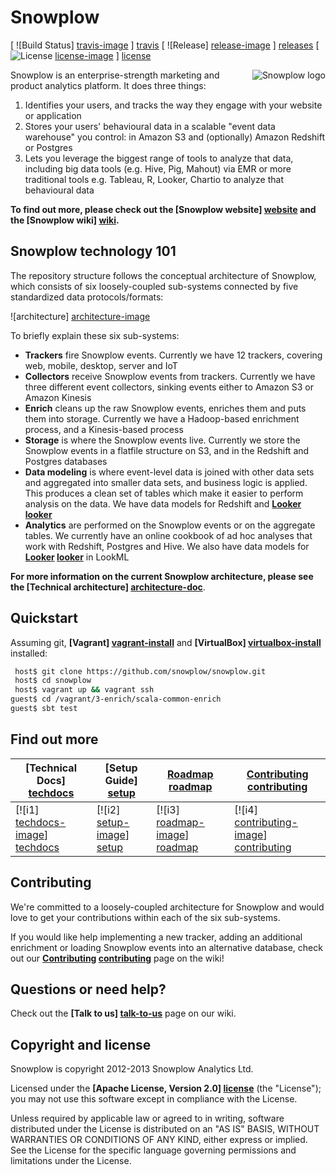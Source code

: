 # Snowplow

[ ![Build Status] [travis-image] ] [travis]
[ ![Release] [release-image] ] [releases]
[ ![License] [license-image] ] [license]

<img src="https://d3i6fms1cm1j0i.cloudfront.net/github-wiki/images/snowplow-logo-large.png"
 alt="Snowplow logo" title="Snowplow" align="right" />

Snowplow is an enterprise-strength marketing and product analytics platform. It does three things:

1. Identifies your users, and tracks the way they engage with your website or application
2. Stores your users' behavioural data in a scalable "event data warehouse" you control: in Amazon S3 and (optionally) Amazon Redshift or Postgres
3. Lets you leverage the biggest range of tools to analyze that data, including big data tools (e.g. Hive, Pig, Mahout) via EMR or more traditional tools e.g. Tableau, R, Looker, Chartio to analyze that behavioural data

**To find out more, please check out the [Snowplow website] [website] and the [Snowplow wiki] [wiki].**

## Snowplow technology 101

The repository structure follows the conceptual architecture of Snowplow, which consists of six loosely-coupled sub-systems connected by five standardized data protocols/formats:

![architecture] [architecture-image]

To briefly explain these six sub-systems:

* **Trackers** fire Snowplow events. Currently we have 12 trackers, covering web, mobile, desktop, server and IoT
* **Collectors** receive Snowplow events from trackers. Currently we have three different event collectors, sinking events either to Amazon S3 or Amazon Kinesis
* **Enrich** cleans up the raw Snowplow events, enriches them and puts them into storage. Currently we have a Hadoop-based enrichment process, and a Kinesis-based process
* **Storage** is where the Snowplow events live. Currently we store the Snowplow events in a flatfile structure on S3, and in the Redshift and Postgres databases
* **Data modeling** is where event-level data is joined with other data sets and aggregated into smaller data sets, and business logic is applied. This produces a clean set of tables which make it easier to perform analysis on the data. We have data models for Redshift and **[Looker] [looker]**
* **Analytics** are performed on the Snowplow events or on the aggregate tables. We currently have an online cookbook of ad hoc analyses that work with Redshift, Postgres and Hive. We also have data models for **[Looker] [looker]** in LookML

**For more information on the current Snowplow architecture, please see the [Technical architecture] [architecture-doc]**.

## Quickstart

Assuming git, **[Vagrant] [vagrant-install]** and **[VirtualBox] [virtualbox-install]** installed:

```bash
 host$ git clone https://github.com/snowplow/snowplow.git
 host$ cd snowplow
 host$ vagrant up && vagrant ssh
guest$ cd /vagrant/3-enrich/scala-common-enrich
guest$ sbt test
```

## Find out more

| **[Technical Docs] [techdocs]**     | **[Setup Guide] [setup]**     | **[Roadmap] [roadmap]**           | **[Contributing] [contributing]**           |
|-------------------------------------|-------------------------------|-----------------------------------|---------------------------------------------|
| [![i1] [techdocs-image]] [techdocs] | [![i2] [setup-image]] [setup] | [![i3] [roadmap-image]] [roadmap] | [![i4] [contributing-image]] [contributing] |

## Contributing

We're committed to a loosely-coupled architecture for Snowplow and would love to get your contributions within each of the six sub-systems.

If you would like help implementing a new tracker, adding an additional enrichment or loading Snowplow events into an alternative database, check out our **[Contributing] [contributing]** page on the wiki!

## Questions or need help?

Check out the **[Talk to us] [talk-to-us]** page on our wiki.

## Copyright and license

Snowplow is copyright 2012-2013 Snowplow Analytics Ltd.

Licensed under the **[Apache License, Version 2.0] [license]** (the "License");
you may not use this software except in compliance with the License.

Unless required by applicable law or agreed to in writing, software
distributed under the License is distributed on an "AS IS" BASIS,
WITHOUT WARRANTIES OR CONDITIONS OF ANY KIND, either express or implied.
See the License for the specific language governing permissions and
limitations under the License.

[travis-image]: https://travis-ci.org/snowplow/snowplow.png?branch=master
[travis]: http://travis-ci.org/snowplow/snowplow

[release-image]: http://img.shields.io/badge/release-72_Great_Spotted_Kiwi-blue.svg?style=flat
[releases]: https://github.com/snowplow/snowplow/releases

[license-image]: http://img.shields.io/badge/license-Apache--2-blue.svg?style=flat
[license]: http://www.apache.org/licenses/LICENSE-2.0

[website]: http://snowplowanalytics.com
[wiki]: https://github.com/snowplow/snowplow/wiki
[architecture-image]: https://d3i6fms1cm1j0i.cloudfront.net/github-wiki/images/snowplow-architecture.png
[architecture-doc]: https://github.com/snowplow/snowplow/wiki/Technical-architecture
[talk-to-us]: https://github.com/snowplow/snowplow/wiki/Talk-to-us
[contributing]: https://github.com/snowplow/snowplow/wiki/Contributing

[setup]: https://github.com/snowplow/snowplow/wiki/Setting-up-SnowPlow
[tech-docs]: https://github.com/snowplow/snowplow/wiki/SnowPlow%20technical%20documentation
[tracker-protocol]: https://github.com/snowplow/snowplow/wiki/snowplow-tracker-protocol
[collector-logs]: https://github.com/snowplow/snowplow/wiki/Collector-logging-formats
[data-structure]: https://github.com/snowplow/snowplow/wiki/canonical-event-model
[looker]: http://www.looker.com/

[vagrant-install]: http://docs.vagrantup.com/v2/installation/index.html
[virtualbox-install]: https://www.virtualbox.org/wiki/Downloads

[techdocs-image]: https://d3i6fms1cm1j0i.cloudfront.net/github/images/techdocs.png
[setup-image]: https://d3i6fms1cm1j0i.cloudfront.net/github/images/setup.png
[roadmap-image]: https://d3i6fms1cm1j0i.cloudfront.net/github/images/roadmap.png
[contributing-image]: https://d3i6fms1cm1j0i.cloudfront.net/github/images/contributing.png

[techdocs]: https://github.com/snowplow/snowplow/wiki/SnowPlow-technical-documentation
[setup]: https://github.com/snowplow/snowplow/wiki/Setting-up-SnowPlow
[roadmap]: https://github.com/snowplow/snowplow/wiki/Product-roadmap
[contributing]: https://github.com/snowplow/snowplow/wiki/Contributing

